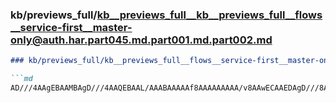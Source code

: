 ### kb/previews_full/kb__previews_full__kb__previews_full__flows__service-first__master-only@auth.har.part045.md.part001.md.part002.md

```md
### kb/previews_full/kb__previews_full__flows__service-first__master-only@auth.har.part045.md.part001.md (part 002)

```md
AD///4AAgEBAAMBAgD///4AAQEBAAL/AAABAAAAAf8AAAAAAAAA/v8AAwECAAEDAgD///8AAgABAAD//wD//f4AAQEBAP
```

```

```
